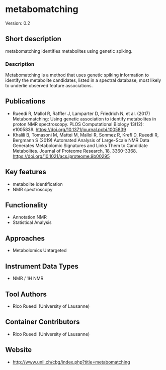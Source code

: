# metabomatching
Version: 0.2
## Short description
metabomatching identifies metabolites using genetic spiking.
### Description
Metabomatching is a method that uses genetic spiking information to identify the metabolite candidates, listed in a spectral database, most likely to underlie observed feature associations. 
## Publications
- Rueedi R, Mallol R, Raffler J, Lamparter D, Friedrich N, et al. (2017) Metabomatching: Using genetic association to identify metabolites in proton NMR spectroscopy. PLOS Computational Biology 13(12): e1005839. https://doi.org/10.1371/journal.pcbi.1005839
- Khalili B, Tomasoni M, Mattei M, Mallol R, Sonmez R, Krefl D, Rueedi R, Bergmann S (2019) Automated Analysis of Large-Scale NMR Data Generates Metabolomic Signatures and Links Them to Candidate Metabolites. Journal of Proteome Research, 18, 3360-3368. https://doi.org/10.1021/acs.jproteome.9b00295

## Key features
- metabolite identification
- NMR spectroscopy

## Functionality
- Annotation NMR
- Statistical Analysis

## Approaches
- Metabolomics Untargeted

## Instrument Data Types
- NMR / 1H NMR

## Tool Authors
- Rico Rueedi (University of Lausanne)

## Container Contributors
- Rico Rueedi (University of Lausanne)

## Website
- http://www.unil.ch/cbg/index.php?title=metabomatching
